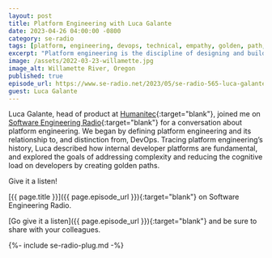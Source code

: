 ```yaml
---
layout: post
title: Platform Engineering with Luca Galante
date: 2023-04-26 04:00:00 -0800
category: se-radio
tags: [platform, engineering, devops, technical, empathy, golden, path, se, radio, podcast, interview, se-radio]
excerpt: "Platform engineering is the discipline of designing and building toolchains and workflows that enable self-service capabilities for software engineering organizations"
image: /assets/2022-03-23-willamette.jpg
image_alt: Willamette River, Oregon
published: true
episode_url: https://www.se-radio.net/2023/05/se-radio-565-luca-galante-on-platform-engineering/
guest: Luca Galante
---
```


Luca Galante, head of product at [Humanitec](https://humanitec.com){:target="blank"}, joined me on [Software Engineering Radio](https://se-radio.net/team/jeff-doolittle){:target="blank"} for a conversation about platform engineering. We began by defining platform engineering and its relationship to, and distinction from, DevOps. Tracing platform engineering’s history, Luca described how internal developer platforms are fundamental, and explored the goals of addressing complexity and reducing the cognitive load on developers by creating golden paths.

Give it a listen!

[{{ page.title }}]({{ page.episode_url }}){:target="blank"} on Software Engineering Radio.

[Go give it a listen]({{ page.episode_url }}){:target="blank"} and be sure to share with your colleagues.

{%- include se-radio-plug.md -%}
